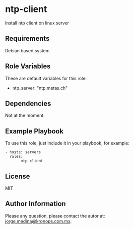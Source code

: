 ntp-client
================

Install ntp client on linux server

Requirements
------------

Debian based system.

Role Variables
--------------

These are default variables for this role:

* ntp_server: "ntp.metas.ch"

Dependencies
------------

Not at the moment.

Example Playbook
----------------

To use this role, just include it in your playbook, for example:

    - hosts: servers
      roles:
         - ntp-client

License
-------

MIT

Author Information
------------------

Please any question, please contact the autor at: jorge.medina@kronops.com.mx.
